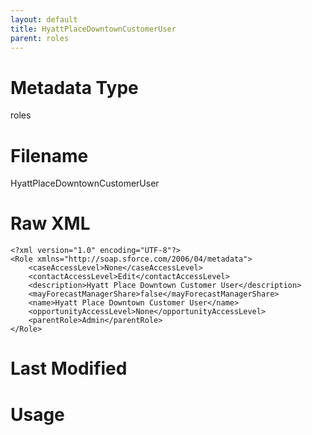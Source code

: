 ```yaml
---
layout: default
title: HyattPlaceDowntownCustomerUser
parent: roles
---
```

# Metadata Type
roles


# Filename 
HyattPlaceDowntownCustomerUser


# Raw XML
```
<?xml version="1.0" encoding="UTF-8"?>
<Role xmlns="http://soap.sforce.com/2006/04/metadata">
    <caseAccessLevel>None</caseAccessLevel>
    <contactAccessLevel>Edit</contactAccessLevel>
    <description>Hyatt Place Downtown Customer User</description>
    <mayForecastManagerShare>false</mayForecastManagerShare>
    <name>Hyatt Place Downtown Customer User</name>
    <opportunityAccessLevel>None</opportunityAccessLevel>
    <parentRole>Admin</parentRole>
</Role>
```


# Last Modified


# Usage
